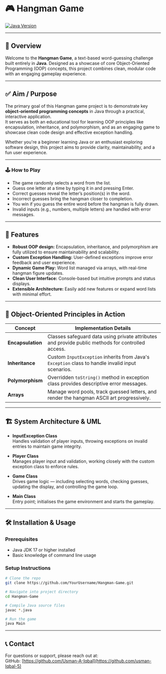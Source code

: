 # 🎮 Hangman Game

[![Java Version](https://img.shields.io/badge/Java-17+-blue.svg)](https://www.oracle.com/java/technologies/javase-jdk17-downloads.html)

---

## 🎨 Overview

Welcome to the **Hangman Game**, a text-based word-guessing challenge built entirely in **Java**. Designed as a showcase of core Object-Oriented Programming (OOP) concepts, this project combines clean, modular code with an engaging gameplay experience.

---

## ✅  Aim / Purpose

The primary goal of this Hangman game project is to demonstrate key **object-oriented programming concepts** in Java through a practical, interactive application.  
It serves as both an educational tool for learning OOP principles like encapsulation, inheritance, and polymorphism, and as an engaging game to showcase clean code design and effective exception handling.  

Whether you're a beginner learning Java or an enthusiast exploring software design, this project aims to provide clarity, maintainability, and a fun user experience.

---


### 🕹️ How to Play

- The game randomly selects a word from the list.  
- Guess one letter at a time by typing it in and pressing Enter.  
- Correct guesses reveal the letter’s position(s) in the word.  
- Incorrect guesses bring the hangman closer to completion.  
- You win if you guess the entire word before the hangman is fully drawn.  
- Invalid inputs (e.g., numbers, multiple letters) are handled with error messages.

---

## 🚀 Features

- **Robust OOP design:** Encapsulation, inheritance, and polymorphism are fully utilized to ensure maintainability and scalability.  
- **Custom Exception Handling:** User-defined exceptions improve error feedback and user experience.  
- **Dynamic Game Play:** Word list managed via arrays, with real-time hangman figure updates.  
- **Clean User Interface:** Console-based but intuitive prompts and status displays.  
- **Extensible Architecture:** Easily add new features or expand word lists with minimal effort.

---

## 🧩 Object-Oriented Principles in Action

| Concept          | Implementation Details                                                                                  |
|------------------|--------------------------------------------------------------------------------------------------------|
| **Encapsulation**| Classes safeguard data using private attributes and provide public methods for controlled access.      |
| **Inheritance**  | Custom `InputException` inherits from Java's `Exception` class to handle invalid input scenarios.      |
| **Polymorphism** | Overridden `toString()` method in exception class provides descriptive error messages.                  |
| **Arrays**       | Manage word pools, track guessed letters, and render the hangman ASCII art progressively.               |

---

## 🏗️ System Architecture & UML

- **InputException Class**  
  Handles validation of player inputs, throwing exceptions on invalid entries to maintain game integrity.

- **Player Class**  
  Manages player input and validation, working closely with the custom exception class to enforce rules.

- **Game Class**  
  Drives game logic — including selecting words, checking guesses, updating the display, and controlling the game loop.

- **Main Class**  
  Entry point; initialises the game environment and starts the gameplay.

---

## 🛠️ Installation & Usage

### Prerequisites

- Java JDK 17 or higher installed  
- Basic knowledge of command line usage

### Setup Instructions

```bash
# Clone the repo
git clone https://github.com/YourUsername/Hangman-Game.git

# Navigate into project directory
cd Hangman-Game

# Compile Java source files
javac *.java

# Run the game
java Main
```
---

## 📞 Contact

For questions or support, please reach out at:  
GitHub: [https://github.com/Usman-A-Iqbal](https://github.com/usman-Iqbal-5)
